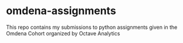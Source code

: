 # omdena-assignments
This repo contains my submissions to python assignments given in the Omdena Cohort organized by Octave Analytics
